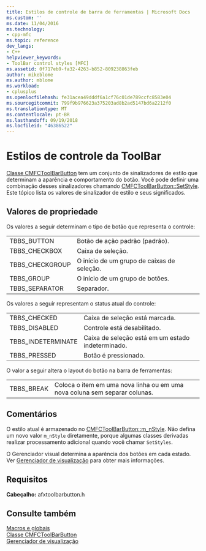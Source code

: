 ```yaml
---
title: Estilos de controle de barra de ferramentas | Microsoft Docs
ms.custom: ''
ms.date: 11/04/2016
ms.technology:
- cpp-mfc
ms.topic: reference
dev_langs:
- C++
helpviewer_keywords:
- ToolBar control styles [MFC]
ms.assetid: 0f717eb9-fa32-4263-b852-809238863feb
author: mikeblome
ms.author: mblome
ms.workload:
- cplusplus
ms.openlocfilehash: fe31acea49dddf6a1cf76c01de789ccfc8583e04
ms.sourcegitcommit: 799f9b976623a375203ad8b2ad5147bd6a2212f0
ms.translationtype: MT
ms.contentlocale: pt-BR
ms.lasthandoff: 09/19/2018
ms.locfileid: "46386522"
---
```

# <a name="toolbar-control-styles"></a>Estilos de controle da ToolBar

[Classe CMFCToolBarButton](../../mfc/reference/cmfctoolbarbutton-class.md) tem um conjunto de sinalizadores de estilo que determinam a aparência e comportamento do botão. Você pode definir uma combinação desses sinalizadores chamando [CMFCToolBarButton::SetStyle](../../mfc/reference/cmfctoolbarbutton-class.md#setstyle). Este tópico lista os valores de sinalizador de estilo e seus significados.

## <a name="property-values"></a>Valores de propriedade

Os valores a seguir determinam o tipo de botão que representa o controle:

|||
|-|-|
|TBBS_BUTTON|Botão de ação padrão (padrão).  |
|TBBS_CHECKBOX|Caixa de seleção.  |
|TBBS_CHECKGROUP|O início de um grupo de caixas de seleção.  |
|TBBS_GROUP|O início de um grupo de botões.  |
|TBBS_SEPARATOR|Separador.  |

Os valores a seguir representam o status atual do controle:

|||
|-|-|
|TBBS_CHECKED|Caixa de seleção está marcada.  |
|TBBS_DISABLED|Controle está desabilitado.  |
|TBBS_INDETERMINATE|Caixa de seleção está em um estado indeterminado.  |
|TBBS_PRESSED|Botão é pressionado.  |

O valor a seguir altera o layout do botão na barra de ferramentas:

|||
|-|-|
|TBBS_BREAK|Coloca o item em uma nova linha ou em uma nova coluna sem separar colunas.  |

## <a name="remarks"></a>Comentários

O estilo atual é armazenado no [CMFCToolBarButton::m_nStyle](../../mfc/reference/cmfctoolbarbutton-class.md#m_nstyle). Não defina um novo valor `m_nStyle` diretamente, porque algumas classes derivadas realizar processamento adicional quando você chamar `SetStyles`.

O Gerenciador visual determina a aparência dos botões em cada estado. Ver [Gerenciador de visualização](../../mfc/visualization-manager.md) para obter mais informações.

## <a name="requirements"></a>Requisitos

**Cabeçalho:** afxtoolbarbutton.h

## <a name="see-also"></a>Consulte também

[Macros e globais](../../mfc/reference/mfc-macros-and-globals.md)<br/>
[Classe CMFCToolBarButton](../../mfc/reference/cmfctoolbarbutton-class.md)<br/>
[Gerenciador de visualização](../../mfc/visualization-manager.md)


